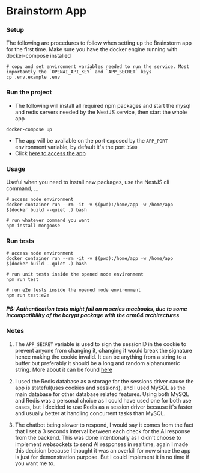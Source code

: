 # Brainstorm App

### Setup
The following are procedures to follow when setting up the Brainstorm app for the first time.
Make sure you have the docker engine running with docker-compose installed

```shell
# copy and set environment variables needed to run the service. Most importantly the `OPENAI_API_KEY` and `APP_SECRET` keys
cp .env.example .env
```

### Run the project

- The following will install all required npm packages and start the mysql and redis servers needed by the NestJS service, then start the whole app
```shell
docker-compose up
```

- The app will be available on the port exposed by the `APP_PORT` environment variable, by default it's the port `3500`
- Click [here to access the app](http://localhost:3500)

### Usage
Useful when you need to install new packages, use the NestJS cli command, ...
```shell
# access node environment
docker container run --rm -it -v $(pwd):/home/app -w /home/app $(docker build --quiet .) bash

# run whatever command you want
npm install mongoose
```


### Run tests

```shell
# access node environment
docker container run --rm -it -v $(pwd):/home/app -w /home/app $(docker build --quiet .) bash

# run unit tests inside the opened node environment
npm run test

# run e2e tests inside the opened node environment
npm run test:e2e
```

##### PS: Authentication tests might fail on m series macbooks, due to some incompatibility of the bcrypt package with the arm64 architectures

### Notes
1. The `APP_SECRET` variable is used to sign the sessionID in the cookie to prevent anyone from changing it, changing it would break the signature hence making the cookie invalid. It can be anything from a string to a buffer but preferably it should be a long and random alphanumeric string. More about it can be found [here](https://www.npmjs.com/package/express-session#secret)

2. I used the Redis database as a storage for the sessions driver cause the app is stateful(uses cookies and sessions), and I used MySQL as the main database for other database related features. Using both MySQL and Redis was a personal choice as I could have used one for both use cases, but I decided to use Redis as a session driver because it's faster and usually better at handling concurrent tasks than MySQL.

3. The chatbot being slower to respond, I would say it comes from the fact that I set a 3 seconds interval between each check for the AI response from the backend. This was done intentionally as I didn't choose to implement websockets to send AI responses in realtime, again I made this decision because I thought it was an overkill for now since the app is just for demonstration purpose. But I could implement it in no time if you want me to.